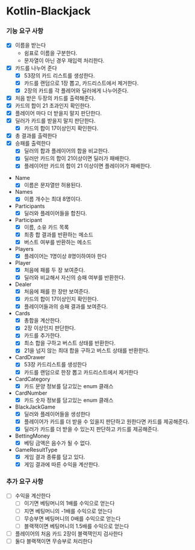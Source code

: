 # Kotlin-Blackjack

### 기능 요구 사항

- [x] 이름을 받는다
    - 쉼표로 이름을 구분한다.
    - 문자열이 아닌 경우 재입력 처리한다.
- [X] 카드를 나누어 준다
    - [x] 53장의 카드 리스트를 생성한다.
    - [x] 카드를 랜덤으로 1장 뽑고, 카드리스트에서 제거한다.
    - [X] 2장의 카드를 각 플레어와 딜러에게 나누어준다.
- [x] 처음 받은 두장의 카드를 출력해준다.
- [x] 카드의 합이 21 초과인지 확인한다.
- [x] 플레이어 마다 더 받을지 말지 판단한다.
- [x] 딜러가 카드를 받을지 말지 판단한다.
    - [x] 카드의 합이 17이상인지 확인한다.
- [x] 총 결과를 출력한다
- [x] 승패를 출력한다
    - [x] 딜러의 합과 플레이어의 합을 비교한다.
    - [x] 딜러만 카드의 합이 21이상이면 딜러가 패배한다.
    - [x] 플레이어만 카드의 합이 21 이상이면 플레이어가 패배한다.

- Name
    - [x] 이름은 문자열만 허용된다.
- Names
    - [x] 이름 개수는 최대 8명이다.
- Participants
    - [x] 딜러와 플레이어들을 합친다. 
- Participant
    - [x] 이름, 소유 카드 목록
    - [x] 최종 합 결과를 반환하는 메소드
    - [x] 버스트 여부를 반환하는 메소드
- Players
  - [x] 플레이어는 1명이상 8명이하여야 한다
- Player
    - [x] 처음에 패를 두 장 보여준다.
    - [x] 딜러와 비교해서 자신의 승패 여부를 반환한다.
- Dealer
    - [x] 처음에 패를 한 장만 보여준다.
    - [x] 카드의 합이 17이상인지 확인한다.
    - [x] 플레이어들과의 승패 결과를 보여준다.
- Cards
    - [x] 총합을 계산한다.
    - [x] 2장 이상인지 판단한다.
    - [x] 카드를 추가한다.
    - [x] 최소 합을 구하고 버스트 상태를 반환한다.
    - [x] 21을 넘지 않는 최대 합을 구하고 버스트 상태를 반환한다.
- CardDrawer
    - [x] 53장 카드리스트를 생성한다
    - [x] 카드를 랜덤으로 한장 뽑고 카드리스트에서 제거한다
- CardCategory
    - [x] 카드 문양 정보를 담고있는 enum 클래스
- CardNumber
    - [x] 카드 숫자 정보를 담고있는 enum 클래스
- BlackJackGame
  - [x] 딜러와 플레이어들을 생성한다
  - [x] 플레이어가 카드를 더 받을 수 있을지 판단하고 원한다면 카드를 제공해준다.
  - [x] 딜러가 카드를 더 받을 수 있는지 판단하고 카드를 제공해준다.
- BettingMoney
  - [x] 베팅 금액은 음수가 될 수 없다.
- GameResultType
  - [x] 게임 결과 종류를 담고 있다.
  - [x] 게임 결과에 따른 수익을 계산한다.

### 추가 요구 사항

- [ ] 수익을 계산한다
  - [ ] 이기면 베팅머니의 1배를 수익으로 얻는다
  - [ ] 지면 베팅머니의 -1배를 수익으로 얻는다
  - [ ] 무승부면 베팅머니의 0배를 수익으로 얻는다
  - [ ] 블랙잭이면 베팅머니의 1.5배를 수익으로 얻는다
- [ ] 플레이어의 처음 카드 2장이 블랙잭인지 검사한다
- [ ] 둘다 블랙잭이면 무승부로 처리한다
